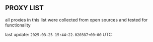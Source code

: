 ## PROXY LIST

all proxies in this list were collected from open sources and tested for functionality

last update: `2025-03-25 15:44:22.020387+00:00` UTC
